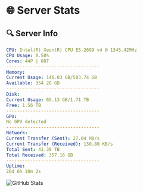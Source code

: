 # 🌐 Server Stats
## 🔍 Server Info
```yaml
CPU: Intel(R) Xeon(R) CPU E5-2699 v4 @ 1345.42MHz
CPU Usage: 0.50%
Cores: 44P | 88T
-----------------------------------
Memory:
Current Usage: 146.03 GB/503.74 GB
Available: 354.28 GB
-----------------------------------
Disk:
Current Usage: 65.13 GB/1.71 TB
Free: 1.56 TB
-----------------------------------
GPU:
No GPU detected
-----------------------------------
Network:
Current Transfer (Sent): 27.04 MB/s
Current Transfer (Received): 130.80 KB/s
Total Sent: 41.39 TB
Total Received: 357.16 GB
-----------------------------------
Uptime:
26d 6h 10m 2s
```
![GitHub Stats](https://img.shields.io/badge/Updated-2025-04-03_03:32:51-blue)